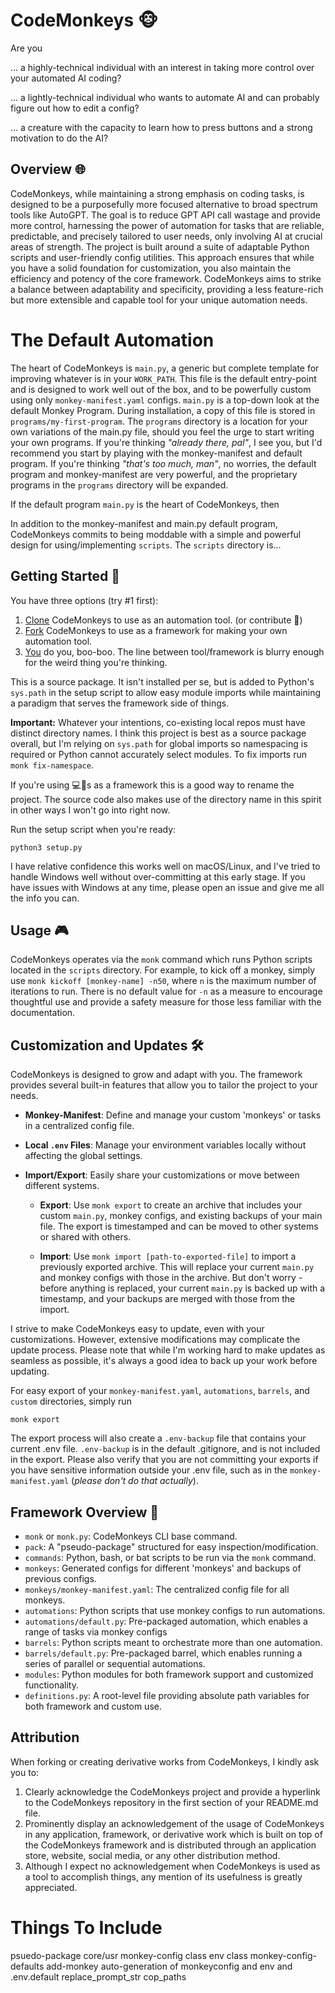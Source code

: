 # CodeMonkeys 🐵

Are you

... a highly-technical individual with an interest in taking more control over your automated AI coding?

... a lightly-technical individual who wants to automate AI and can probably figure out how to edit a config?

... a creature with the capacity to learn how to press buttons and a strong motivation to do the AI?


## Overview 🌐

CodeMonkeys, while maintaining a strong emphasis on coding tasks, is designed to be a purposefully more focused
alternative to broad spectrum tools like AutoGPT. The goal is to reduce GPT API call wastage and provide more control,
harnessing the power of automation for tasks that are reliable, predictable, and precisely tailored to user needs, only
involving AI at crucial areas of strength. The project is built around a suite of adaptable Python scripts and
user-friendly config utilities. This approach ensures that while you have a solid foundation for customization,
you also maintain the efficiency and potency of the core framework. CodeMonkeys aims to strike a balance between
adaptability and specificity, providing a less feature-rich but more extensible and capable tool for your unique
automation needs.

# The Default Automation

The heart of CodeMonkeys is `main.py`, a generic but complete template for improving whatever is in your `WORK_PATH`.
This file is the default entry-point and is designed to work well out of the box, and to be powerfully custom
using only `monkey-manifest.yaml` configs. `main.py` is a top-down look at the default Monkey Program. During
installation, a copy of this file is stored in `programs/my-first-program`. The `programs` directory is a location for
your own variations of the main.py file, should you feel the urge to start writing your own programs. If you're thinking
_"already there, pal"_, I see you, but I'd recommend you start by playing with the monkey-manifest and default program.
If you're thinking _"that's too much, man"_, no worries, the default program and monkey-manifest are very powerful, and
the proprietary programs in the `programs` directory will be expanded.

If the default program `main.py` is the heart of CodeMonkeys, then

In addition to the monkey-manifest and main.py default program, CodeMonkeys commits to being moddable with a simple and
powerful design for using/implementing `scripts`. The `scripts` directory is...

## Getting Started 🚀

You have three options (try #1 first):

1. [Clone](https://docs.github.com/en/repositories/creating-and-managing-repositories/cloning-a-repository) CodeMonkeys
   to use as an automation tool. (or contribute 🥺)
2. [Fork](https://docs.github.com/en/get-started/quickstart/fork-a-repo) CodeMonkeys to use as a framework for making
   your own automation tool.
3. [You]() do you, boo-boo. The line between tool/framework is blurry enough for the weird thing you're thinking.

This is a source package. It isn't installed per se, but is added to Python's `sys.path` in the setup script to allow
easy module imports while maintaining a paradigm that serves the framework side of things.

**Important:** Whatever your intentions, co-existing local repos must have distinct directory names. I think this
project is best as a source package overall, but I'm relying on `sys.path` for global imports so namespacing is required
or Python cannot accurately select modules. To fix imports run `monk fix-namespace`.

If you're using 💻🐒s as a framework this is a good way to rename the project. The source code also makes use of the
directory name in this spirit in other ways I won't go into right now.

Run the setup script when you're ready:

```
python3 setup.py
```

I have relative confidence this works well on macOS/Linux, and I've tried to handle Windows well without over-committing
at this early stage. If you have issues with Windows at any time, please open an issue and give me all the info you can.

## Usage 🎮

CodeMonkeys operates via the `monk` command which runs Python scripts located in the `scripts` directory. For example,
to kick off a monkey, simply use `monk kickoff [monkey-name] -n50`, where `n` is the maximum number of iterations to
run. There is no default value for `-n` as a measure to encourage thoughtful use and provide a safety measure for those
less familiar with the documentation.

## Customization and Updates 🛠

CodeMonkeys is designed to grow and adapt with you. The framework provides several built-in features that allow you to
tailor the project to your needs.

- **Monkey-Manifest**: Define and manage your custom 'monkeys' or tasks in a centralized config file.

- **Local `.env` Files**: Manage your environment variables locally without affecting the global settings.

- **Import/Export**: Easily share your customizations or move between different systems.

    - **Export**: Use `monk export` to create an archive that includes your custom `main.py`, monkey configs, and
      existing backups of your main file. The export is timestamped and can be moved to other systems or shared with
      others.

    - **Import**: Use `monk import [path-to-exported-file]` to import a previously exported archive. This will replace
      your current `main.py` and monkey configs with those in the archive. But don't worry - before anything is
      replaced, your current `main.py` is backed up with a timestamp, and your backups are merged with those from the
      import.

I strive to make CodeMonkeys easy to update, even with your customizations. However, extensive modifications may
complicate the update process. Please note that while I'm working hard to make updates as seamless as possible, it's
always a good idea to back up your work before updating.

For easy export of your `monkey-manifest.yaml`, `automations`, `barrels`, and `custom` directories, simply run

```
monk export
```

The export process will also create a `.env-backup` file that contains your current .env file. `.env-backup` is in the
default .gitignore, and is not included in the export. Please also verify that you are not committing your exports if
you have sensitive information outside your .env file, such as in the `monkey-manifest.yaml` (*please don't do that
actually*).

## Framework Overview 📁

* `monk` or `monk.py`: CodeMonkeys CLI base command.
* `pack`: A "pseudo-package" structured for easy inspection/modification.
* `commands`: Python, bash, or bat scripts to be run via the `monk` command.
* `monkeys`: Generated configs for different 'monkeys' and backups of previous configs.
* `monkeys/monkey-manifest.yaml`: The centralized config file for all monkeys.
* `automations`: Python scripts that use monkey configs to run automations.
* `automations/default.py`: Pre-packaged automation, which enables a range of tasks via monkey configs
* `barrels`: Python scripts meant to orchestrate more than one automation.
* `barrels/default.py`: Pre-packaged barrel, which enables running a series of parallel or sequential automations.
* `modules`: Python modules for both framework support and customized functionality.
* `definitions.py`: A root-level file providing absolute path variables for both framework and custom use.

## Attribution

When forking or creating derivative works from CodeMonkeys, I kindly ask you to:

1. Clearly acknowledge the CodeMonkeys project and provide a hyperlink to the CodeMonkeys repository in the first
   section of your README.md file.
2. Prominently display an acknowledgement of the usage of CodeMonkeys in any application, framework, or derivative work
   which is built on top of the CodeMonkeys framework and is distributed through an application store, website, social
   media, or any other distribution method.
3. Although I expect no acknowledgement when CodeMonkeys is used as a tool to accomplish things, any mention of its
   usefulness is greatly appreciated.


# Things To Include
psuedo-package
core/usr
monkey-config class
env class
monkey-config-defaults
add-monkey
auto-generation of monkeyconfig and env and .env.default
replace_prompt_str
cop_paths